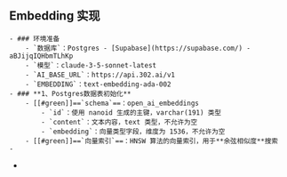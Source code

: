 ## Embedding 实现
	- ### 环境准备
		- `数据库`：Postgres - [Supabase](https://supabase.com/) - aBJijqIQHbmTLhKp
		- `模型`：claude-3-5-sonnet-latest
		- `AI_BASE_URL`：https://api.302.ai/v1
		- `EMBEDDING`：text-embedding-ada-002
	- ### **1、Postgres数据表初始化**
		- [[#green]]==`schema`==：open_ai_embeddings
			- `id`：使用 nanoid 生成的主键，varchar(191) 类型
			- `content`：文本内容，text 类型，不允许为空
			- `embedding`：向量类型字段，维度为 1536，不允许为空
		- [[#green]]==`向量索引`==：HNSW 算法的向量索引，用于**余弦相似度**搜索
	-
-